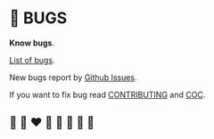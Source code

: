 # 🐛 BUGS

**Know bugs**.

[List of bugs](https://github.com/helvm/helio/labels/bug).

New bugs report by [Github Issues](https://github.com/writeonly/helio/issues).

If you want to fix bug read [CONTRIBUTING](CONTRIBUTING.md) and [COC](CODE_OF_CONDUCT.md).

## 🦄 🌈 ❤️ 💛 💚 💙 🤍 🖤
